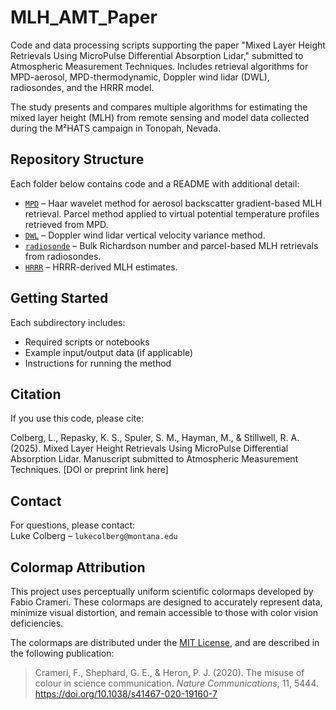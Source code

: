 # MLH_AMT_Paper
Code and data processing scripts supporting the paper "Mixed Layer Height Retrievals Using MicroPulse Differential Absorption Lidar," submitted to Atmospheric Measurement Techniques. Includes retrieval algorithms for MPD-aerosol, MPD-thermodynamic, Doppler wind lidar (DWL), radiosondes, and the HRRR model.

The study presents and compares multiple algorithms for estimating the mixed layer height (MLH) from remote sensing and model data collected during the M²HATS campaign in Tonopah, Nevada.

## Repository Structure

Each folder below contains code and a README with additional detail:

- [`MPD`](MPD/) – Haar wavelet method for aerosol backscatter gradient-based MLH retrieval. Parcel method applied to virtual potential temperature profiles retrieved from MPD.
- [`DWL`](DWL/) – Doppler wind lidar vertical velocity variance method.
- [`radiosonde`](radiosonde/) – Bulk Richardson number and parcel-based MLH retrievals from radiosondes.
- [`HRRR`](HRRR/) – HRRR-derived MLH estimates.

## Getting Started

Each subdirectory includes:
- Required scripts or notebooks
- Example input/output data (if applicable)
- Instructions for running the method

## Citation

If you use this code, please cite:

Colberg, L., Repasky, K. S., Spuler, S. M., Hayman, M., & Stillwell, R. A. (2025). Mixed Layer Height Retrievals Using MicroPulse Differential Absorption Lidar. Manuscript submitted to Atmospheric Measurement Techniques.
[DOI or preprint link here]

## Contact

For questions, please contact:  
Luke Colberg – `lukecolberg@montana.edu`

## Colormap Attribution

This project uses perceptually uniform scientific colormaps developed by Fabio Crameri. These colormaps are designed to accurately represent data, minimize visual distortion, and remain accessible to those with color vision deficiencies.

The colormaps are distributed under the [MIT License](https://github.com/GenericMappingTools/cpt-city/blob/master/cpt/Crameri/LICENSE), and are described in the following publication:

> Crameri, F., Shephard, G. E., & Heron, P. J. (2020). The misuse of colour in science communication. *Nature Communications*, 11, 5444. https://doi.org/10.1038/s41467-020-19160-7

